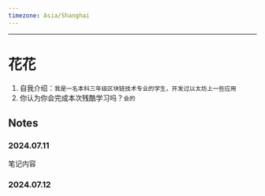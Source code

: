 ```yaml
---
timezone: Asia/Shanghai
---
```



---

# 花花

1. 自我介绍：`我是一名本科三年级区块链技术专业的学生，开发过以太坊上一些应用`
2. 你认为你会完成本次残酷学习吗？`会的`

## Notes

<!-- Content_START -->

### 2024.07.11

笔记内容

### 2024.07.12

<!-- Content_END -->